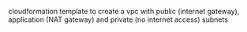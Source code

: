 cloudformation  template to create a vpc with public (internet gateway), application (NAT gateway) and private (no internet access) subnets